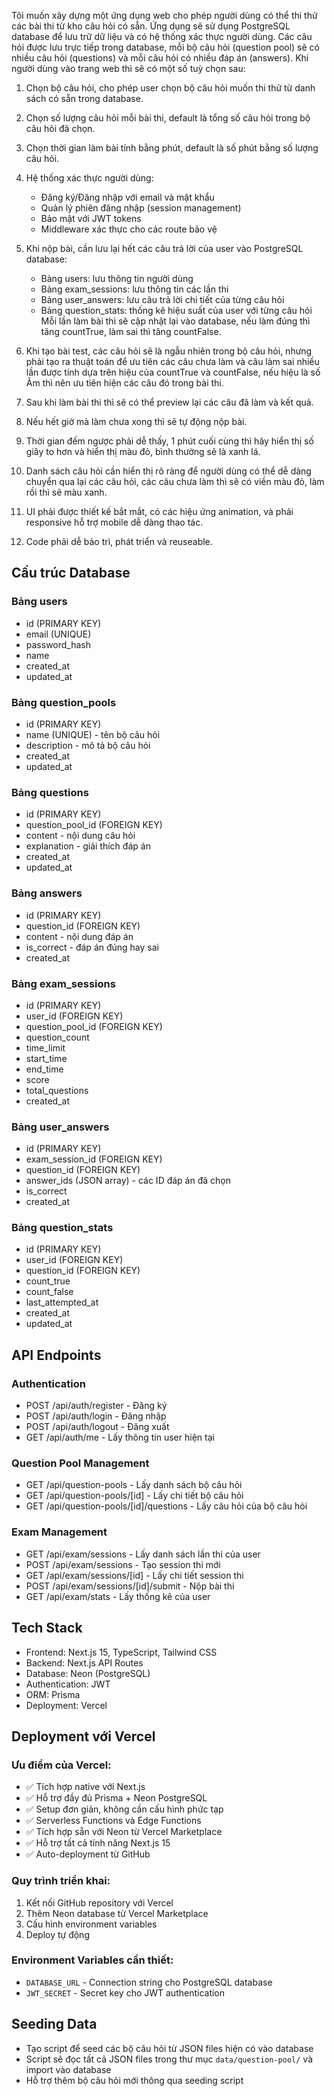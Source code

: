 Tôi muốn xây dựng một ứng dụng web cho phép người dùng có thể thi thử các bài thi từ kho câu hỏi có sẵn.
Ứng dụng sẽ sử dụng PostgreSQL database để lưu trữ dữ liệu và có hệ thống xác thực người dùng.
Các câu hỏi được lưu trực tiếp trong database, mỗi bộ câu hỏi (question pool) sẽ có nhiều câu hỏi (questions) và mỗi câu hỏi có nhiều đáp án (answers).
Khi người dùng vào trang web thì sẽ có một số tuỳ chọn sau:
1. Chọn bộ câu hỏi, cho phép user chọn bộ câu hỏi muốn thi thử từ danh sách có sẵn trong database.
2. Chọn số lượng câu hỏi mỗi bài thi, default là tổng số câu hỏi trong bộ câu hỏi đã chọn.
3. Chọn thời gian làm bài tính bằng phút, default là số phút bằng số lượng câu hỏi.
4. Hệ thống xác thực người dùng:
   - Đăng ký/Đăng nhập với email và mật khẩu
   - Quản lý phiên đăng nhập (session management)
   - Bảo mật với JWT tokens
   - Middleware xác thực cho các route bảo vệ

5. Khi nộp bài, cần lưu lại hết các câu trả lời của user vào PostgreSQL database:
   - Bảng users: lưu thông tin người dùng
   - Bảng exam_sessions: lưu thông tin các lần thi
   - Bảng user_answers: lưu câu trả lời chi tiết của từng câu hỏi
   - Bảng question_stats: thống kê hiệu suất của user với từng câu hỏi
   Mỗi lần làm bài thì sẽ cập nhật lại vào database, nếu làm đúng thì tăng countTrue, làm sai thì tăng countFalse.
6. Khi tạo bài test, các câu hỏi sẽ là ngẫu nhiên trong bộ câu hỏi, nhưng phải tạo ra thuật toán để ưu tiên các câu chưa làm và câu làm sai nhiều lần được tính dựa trên hiệu của countTrue và countFalse, nếu hiệu là số Âm thì nên ưu tiên hiện các câu đó trong bài thi.

7. Sau khi làm bài thi thì sẽ có thể preview lại các câu đã làm và kết quả.

8. Nếu hết giờ mà làm chưa xong thì sẽ tự động nộp bài.

9. Thời gian đếm ngược phải dễ thấy, 1 phút cuối cùng thì hãy hiển thị số giây to hơn và hiển thị màu đỏ, bình thường sẽ là xanh lá.

10. Danh sách câu hỏi cần hiển thị rõ ràng để người dùng có thể dễ dàng chuyển qua lại các câu hỏi, các câu chưa làm thì sẽ có viền màu đỏ, làm rồi thì sẽ màu xanh.

11. UI phải được thiết kế bắt mắt, có các hiệu ứng animation, và phải responsive hỗ trợ mobile dễ dàng thao tác.

12. Code phải dễ bảo trì, phát triển và reuseable.

## Cấu trúc Database

### Bảng users
- id (PRIMARY KEY)
- email (UNIQUE)
- password_hash
- name
- created_at
- updated_at

### Bảng question_pools
- id (PRIMARY KEY)
- name (UNIQUE) - tên bộ câu hỏi
- description - mô tả bộ câu hỏi
- created_at
- updated_at

### Bảng questions
- id (PRIMARY KEY)
- question_pool_id (FOREIGN KEY)
- content - nội dung câu hỏi
- explanation - giải thích đáp án
- created_at
- updated_at

### Bảng answers
- id (PRIMARY KEY)
- question_id (FOREIGN KEY)
- content - nội dung đáp án
- is_correct - đáp án đúng hay sai
- created_at

### Bảng exam_sessions
- id (PRIMARY KEY)
- user_id (FOREIGN KEY)
- question_pool_id (FOREIGN KEY)
- question_count
- time_limit
- start_time
- end_time
- score
- total_questions
- created_at

### Bảng user_answers
- id (PRIMARY KEY)
- exam_session_id (FOREIGN KEY)
- question_id (FOREIGN KEY)
- answer_ids (JSON array) - các ID đáp án đã chọn
- is_correct
- created_at

### Bảng question_stats
- id (PRIMARY KEY)
- user_id (FOREIGN KEY)
- question_id (FOREIGN KEY)
- count_true
- count_false
- last_attempted_at
- created_at
- updated_at

## API Endpoints

### Authentication
- POST /api/auth/register - Đăng ký
- POST /api/auth/login - Đăng nhập
- POST /api/auth/logout - Đăng xuất
- GET /api/auth/me - Lấy thông tin user hiện tại

### Question Pool Management
- GET /api/question-pools - Lấy danh sách bộ câu hỏi
- GET /api/question-pools/[id] - Lấy chi tiết bộ câu hỏi
- GET /api/question-pools/[id]/questions - Lấy câu hỏi của bộ câu hỏi

### Exam Management
- GET /api/exam/sessions - Lấy danh sách lần thi của user
- POST /api/exam/sessions - Tạo session thi mới
- GET /api/exam/sessions/[id] - Lấy chi tiết session thi
- POST /api/exam/sessions/[id]/submit - Nộp bài thi
- GET /api/exam/stats - Lấy thống kê của user

## Tech Stack
- Frontend: Next.js 15, TypeScript, Tailwind CSS
- Backend: Next.js API Routes
- Database: Neon (PostgreSQL)
- Authentication: JWT
- ORM: Prisma
- Deployment: Vercel

## Deployment với Vercel

### Ưu điểm của Vercel:
- ✅ Tích hợp native với Next.js
- ✅ Hỗ trợ đầy đủ Prisma + Neon PostgreSQL
- ✅ Setup đơn giản, không cần cấu hình phức tạp
- ✅ Serverless Functions và Edge Functions
- ✅ Tích hợp sẵn với Neon từ Vercel Marketplace
- ✅ Hỗ trợ tất cả tính năng Next.js 15
- ✅ Auto-deployment từ GitHub

### Quy trình triển khai:
1. Kết nối GitHub repository với Vercel
2. Thêm Neon database từ Vercel Marketplace
3. Cấu hình environment variables
4. Deploy tự động

### Environment Variables cần thiết:
- `DATABASE_URL` - Connection string cho PostgreSQL database
- `JWT_SECRET` - Secret key cho JWT authentication

## Seeding Data
- Tạo script để seed các bộ câu hỏi từ JSON files hiện có vào database
- Script sẽ đọc tất cả JSON files trong thư mục `data/question-pool/` và import vào database
- Hỗ trợ thêm bộ câu hỏi mới thông qua seeding script
